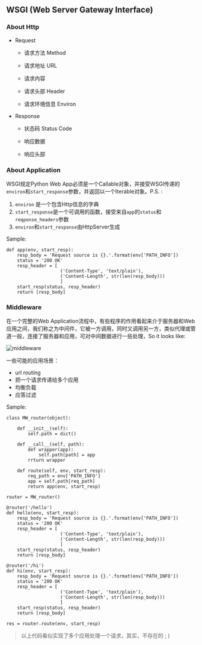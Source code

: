 ## WSGI (Web Server Gateway Interface)

### About Http

* Request

    * 请求方法 Method

    * 请求地址 URL

    * 请求内容

    * 请求头部 Header

    * 请求环境信息 Environ

* Response

    * 状态码 Status Code

    * 响应数据

    * 响应头部

### About Application

WSGI规定Python Web App必须是一个Callable对象，并接受WSGI传递的`environ`和`start_response`参数，并返回以一个Iterable对象。P.S. :

1. `environ` 是一个包含Http信息的字典
2. `start_response`是一个可调用的函数，接受来自`app`的`status`和`reqponse_headers`参数
3. `environ`和`start_response`由HttpServer生成

Sample:

    def app(env, start_resp):
        resp_body = 'Request source is {}.'.format(env['PATH_INFO'])
        status = '200 OK'
        resp_header = [
                        ('Content-Type', 'text/plain'),
                        ('Content-Length', str(len(resp_body)))
                        ]
        start_resp(status, resp_header)
        return [resp_body]


### Middleware

在一个完整的Web Application流程中，有些程序的作用看起来介于服务器和Web应用之间，我们称之为中间件，它被一方调用，同时又调用另一方，类似代理或管道一般，连接了服务器和应用，可对中间数据进行一些处理，So it looks like:

![middleware](http://ww4.sinaimg.cn/large/005yyi5Jjw1em2p14p5z9j30rs0cqwg1.jpg)

一些可能的应用场景：
* url routing
* 把一个请求传递给多个应用
* 均衡负载
* 应答过滤

Sample:

    class MW_router(object):

        def __init__(self):
            self.path = dict()

        def __call__(self, path):
            def wrapper(app):
                self.path[path] = app
            rrturn wrapper

        def route(self, env, start_resp):
            req_path = env['PATH_INFO']
            app = self.path[req_path]
            return app(env, start_resp)

    router = MW_router()

    @router('/hello')
    def hello(env, start_resp):
        resp_body = 'Request source is {}.'.format(env['PATH_INFO'])
        status = '200 OK'
        resp_header = [
                        ('Content-Type', 'text/plain'),
                        ('Content-Length', str(len(resp_body)))
                        ]
        start_resp(status, resp_header)
        return [resp_body]

    @router('/hi')
    def hi(env, start_resp):
        resp_body = 'Request source is {}.'.format(env['PATH_INFO'])
        status = '200 OK'
        resp_header = [
                        ('Content-Type', 'text/plain'),
                        ('Content-Length', str(len(resp_body)))
                        ]
        start_resp(status, resp_header)
        return [resp_body]

    res = router.route(env, start_resp)


>以上代码看似实现了多个应用处理一个请求，其实，不存在的 ; )

